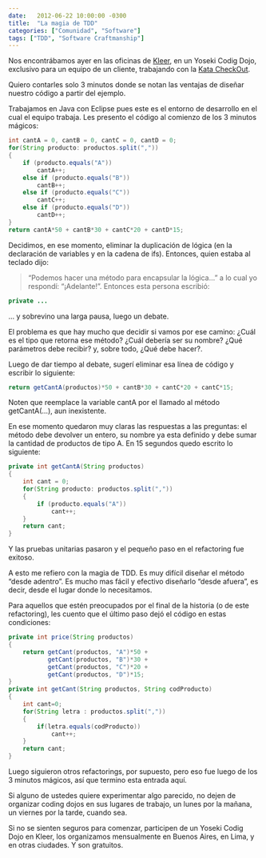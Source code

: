 ```yaml
---
date:   2012-06-22 10:00:00 -0300
title:  "La magia de TDD"
categories: ["Comunidad", "Software"]
tags: ["TDD", "Software Craftmanship"]
---
```


Nos encontrábamos ayer en las oficinas de [Kleer](https://www.kleer.la/), en un Yoseki Codig Dojo, exclusivo para un equipo de un cliente, trabajando con la [Kata CheckOut](https://codekata.pragprog.com/2007/01/kata_nine_back_.html).

Quiero contarles solo 3 minutos donde se notan las ventajas de diseñar nuestro código a partir del ejemplo.
<!--more-->

Trabajamos en Java con Eclipse pues este es el entorno de desarrollo en el cual el equipo trabaja. Les presento el código al comienzo de los 3 minutos mágicos:

~~~ java
int cantA = 0, cantB = 0, cantC = 0, cantD = 0;
for(String producto: productos.split(","))
{
    if (producto.equals("A"))
        cantA++;
    else if (producto.equals("B"))
        cantB++;
    else if (producto.equals("C"))
        cantC++;
    else if (producto.equals("D"))
        cantD++;
}
return cantA*50 + cantB*30 + cantC*20 + cantD*15;
~~~

Decidimos, en ese momento, eliminar la duplicación de lógica (en la declaración de variables y en la cadena de ifs). Entonces, quien estaba al teclado dijo:

> “Podemos hacer una método para encapsular la lógica…” a lo cual yo respondí: “¡Adelante!”. Entonces esta persona escribió:

~~~ java
private ...
~~~

... y sobrevino una larga pausa, luego un debate.

El problema es que hay mucho que decidir si vamos por ese camino: ¿Cuál es el tipo que retorna ese método? ¿Cuál debería ser su nombre? ¿Qué parámetros debe recibir? y, sobre todo, ¿Qué debe hacer?.

Luego de dar tiempo al debate, sugerí eliminar esa línea de código y escribir lo siguiente:

~~~ java
return getCantA(productos)*50 + cantB*30 + cantC*20 + cantC*15;
~~~

Noten que reemplace la variable cantA por el llamado al método getCantA(…), aun inexistente.

En ese momento quedaron muy claras las respuestas a las preguntas: el método debe devolver un entero, su nombre ya esta definido y debe sumar la cantidad de productos de tipo A. En 15 segundos quedo escrito lo siguiente:

~~~ java
private int getCantA(String productos)
{
    int cant = 0;
    for(String producto: productos.split(","))
    {
        if (producto.equals("A"))
            cant++;
    }
    return cant;
}
~~~

Y las pruebas unitarias pasaron y el pequeño paso en el refactoring fue exitoso.

A esto me refiero con la magia de TDD. Es muy difícil diseñar el método “desde adentro”. Es mucho mas fácil y efectivo diseñarlo “desde afuera”, es decir, desde el lugar donde lo necesitamos.

Para aquellos que estén preocupados por el final de la historia (o de este refactoring), les cuento que el último paso dejó el código en estas condiciones:

~~~ java
private int price(String productos)
{
    return getCant(productos, "A")*50 + 
           getCant(productos, "B")*30 + 
           getCant(productos, "C")*20 + 
           getCant(productos, "D")*15;
}
private int getCant(String productos, String codProducto)
{
    int cant=0;
    for(String letra : productos.split(","))
    {
        if(letra.equals(codProducto))
            cant++;
    }
    return cant;
}
~~~

Luego siguieron otros refactorings, por supuesto, pero eso fue luego de los 3 minutos mágicos, así que termino esta entrada aquí.

Si alguno de ustedes quiere experimentar algo parecido, no dejen de organizar coding dojos en sus lugares de trabajo, un lunes por la mañana, un viernes por la tarde, cuando sea.

Si no se sienten seguros para comenzar, participen de un Yoseki Codig Dojo en Kleer, los organizamos mensualmente en Buenos Aires, en Lima, y en otras ciudades. Y son gratuitos.
